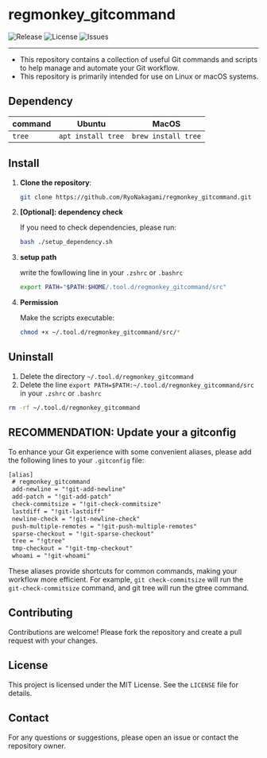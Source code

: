 # regmonkey_gitcommand


![Release](https://img.shields.io/github/release/ryonakagami/regmonkey_gitcommand.svg)
![License](https://img.shields.io/github/license/ryonakagami/regmonkey_gitcommand.svg)
![Issues](https://img.shields.io/github/issues/ryonakagami/regmonkey_gitcommand.svg)

---

- This repository contains a collection of useful Git commands and scripts to help manage and automate your Git workflow.
- This repository is primarily intended for use on Linux or macOS systems.


## Dependency

|command|Ubuntu|MacOS|
|---|---|---|
|`tree`|`apt install tree`|`brew install tree`|

## Install

1. **Clone the repository**:

    ```bash
    git clone https://github.com/RyoNakagami/regmonkey_gitcommand.git
    ```

2. **[Optional]: dependency check**

    If you need to check dependencies, please run:

    ```bash
    bash ./setup_dependency.sh
    ```

3. **setup path**

    write the fowllowing line in your `.zshrc` or `.bashrc`

    ```bash
    export PATH="$PATH:$HOME/.tool.d/regmonkey_gitcommand/src"
    ```

4. **Permission**

    Make the scripts executable:

    ```bash
    chmod +x ~/.tool.d/regmonkey_gitcommand/src/*
    ```

## Uninstall

1. Delete the directory `~/.tool.d/regmonkey_gitcommand`
2. Delete the line `export PATH=$PATH:~/.tool.d/regmonkey_gitcommand/src` in your `.zshrc` or `.bashrc`

```bash
rm -rf ~/.tool.d/regmonkey_gitcommand
```

## RECOMMENDATION: Update your a gitconfig

To enhance your Git experience with some convenient aliases, please add the following lines to your `.gitconfig` file:

```txt
[alias]
 # regmonkey_gitcommand
 add-newline = "!git-add-newline"
 add-patch = "!git-add-patch"
 check-commitsize = "!git-check-commitsize"
 lastdiff = "!git-lastdiff"
 newline-check = "!git-newline-check"
 push-multiple-remotes = "!git-push-multiple-remotes"
 sparse-checkout = "!git-sparse-checkout"
 tree = "!gtree"
 tmp-checkout = "!git-tmp-checkout"
 whoami = "!git-whoami"
```

These aliases provide shortcuts for common commands, making your workflow more efficient.
For example, `git check-commitsize` will run the `git-check-commitsize` command, and git tree will run the gtree command.

## Contributing

Contributions are welcome! Please fork the repository and create a pull request with your changes.

## License

This project is licensed under the MIT License. See the `LICENSE` file for details.

## Contact

For any questions or suggestions, please open an issue or contact the repository owner.
